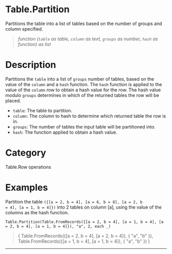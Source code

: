 ﻿# Table.Partition
Partitions the table into a list of tables based on the number of groups and column specified.
> _function (<code>table</code> as table, <code>column</code> as text, <code>groups</code> as number, <code>hash</code> as function) as list_
# Description 
Partitions the <code>table</code> into a list of <code>groups</code> number of tables, based on the value of the <code>column</code> and a <code>hash</code> function.
    The <code>hash</code> function is applied to the value of the <code>column</code> row to obtain a hash value for the row. The hash value modulo <code>groups</code> determines in which of the returned tables the row will be placed.
    <ul>
       <li><code>table</code>: The table to partition.</li>
       <li><code>column</code>: The column to hash to determine which returned table the row is in.</li>
       <li><code>groups</code>: The number of tables the input table will be partitioned into.</li>
       <li><code>hash</code>: The function applied to obtain a hash value.</li>
    </ul>
# Category 
Table.Row operations
# Examples 
Partition the table <code>({[a = 2, b = 4], [a = 6, b = 8], [a = 2, b = 4], [a = 1, b = 4]})</code> into 2 tables on column [a], using the value of the columns as the hash function.
```
Table.Partition(Table.FromRecords({[a = 2, b = 4], [a = 1, b = 4], [a = 2, b = 4], [a = 1, b = 4]}), "a", 2, each _)
```
> { Table.FromRecords({[a = 2, b = 4], [a = 2, b = 4]}, {
    "a",
    "b"
}),
    Table.FromRecords({[a = 1, b = 4], [a = 1, b = 4]}, {
    "a",
    "b"
}) }
***
